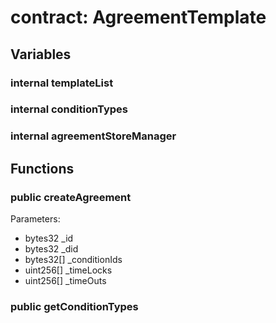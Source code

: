 
# contract: AgreementTemplate


## Variables

### internal templateList

### internal conditionTypes

### internal agreementStoreManager

## Functions

### public createAgreement
Parameters:
* bytes32 _id
* bytes32 _did
* bytes32[] _conditionIds
* uint256[] _timeLocks
* uint256[] _timeOuts

### public getConditionTypes
